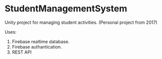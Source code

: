 # StudentManagementSystem 
Unity project for managing student activities. (Personal project from 2017)

Uses:
1. Firebase realtime database.
2. Firebase authantication.
3. REST API
